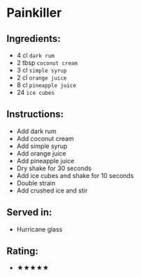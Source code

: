 # Painkiller

## Ingredients:
- 4 cl `dark rum`
- 2 tbsp `coconut cream`
- 3 cl `simple syrup`
- 2 cl `orange juice`
- 8 cl `pineapple juice`
- 24 `ice cubes`

## Instructions:
- Add dark rum
- Add coconut cream
- Add simple syrup
- Add orange juice
- Add pineapple juice
- Dry shake for 30 seconds
- Add ice cubes and shake for 10 seconds
- Double strain
- Add crushed ice and stir

## Served in:
- Hurricane glass

## Rating:
- ★★★★★